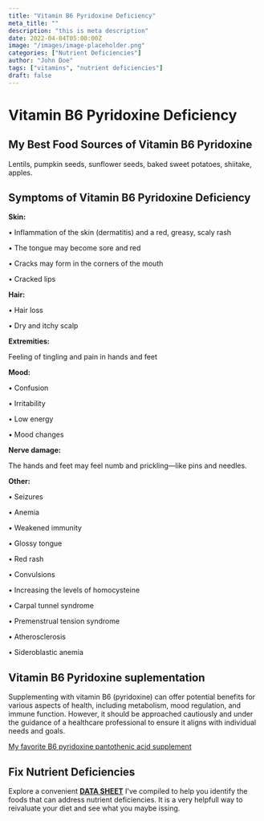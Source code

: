 ```yaml
---
title: "Vitamin B6 Pyridoxine Deficiency"
meta_title: ""
description: "this is meta description"
date: 2022-04-04T05:00:00Z
image: "/images/image-placeholder.png"
categories: ["Nutrient Deficiencies"]
author: "John Doe"
tags: ["vitamins", "nutrient deficiencies"]
draft: false
---
```

<h1>Vitamin B6 Pyridoxine Deficiency</h1>
            <h2>My Best Food Sources of Vitamin B6 Pyridoxine</h2>
          <p>
           Lentils, pumpkin seeds, sunflower seeds, baked sweet potatoes, shiitake, apples.
</p>
<h2>Symptoms of Vitamin B6 Pyridoxine Deficiency</h2>
<p><b>Skin:</b></p>
<p>&bull; Inflammation of the skin (dermatitis) and a red, greasy, scaly rash</p>
<p>&bull; The tongue may become sore and red</p>
 <p>&bull; Cracks may form in the corners of the mouth</p>
 <p>&bull; Cracked lips</p>
<p><b>Hair:</b></p><p>&bull; Hair loss</p>
 <p>&bull; Dry and itchy scalp</p>
 <p><b>Extremities:</b></p><p>Feeling of tingling and pain in hands and feet</p>
 <p><b>Mood:</b></p>
  <p>&bull; Confusion</p>
  <p>&bull; Irritability</p>
  <p>&bull; Low energy</p>
  <p>&bull; Mood changes</p>
 <p><b>Nerve damage:</b></p><p>The hands and feet may feel numb and prickling—like pins and needles.</p>
<p><b>Other:</b></p>
<p>&bull;  Seizures</p>
 <p>&bull;  Anemia</p>
 <p>&bull;  Weakened immunity</p>
 <p>&bull;  Glossy tongue</p>
 <p>&bull;  Red rash</p>
 <p>&bull;  Convulsions</p>
 <p>&bull;  Increasing the levels of homocysteine</p>
 <p>&bull;  Carpal tunnel syndrome</p>
 <p>&bull;  Premenstrual tension syndrome</p>
 <p>&bull;  Atherosclerosis</p>
 <p>&bull;  Sideroblastic anemia
</p>
<h2>Vitamin B6 Pyridoxine suplementation</h2>
  <p>Supplementing with vitamin B6 (pyridoxine) can offer potential benefits for various aspects of health, including metabolism, mood regulation, and immune function. However, it should be approached cautiously and under the guidance of a healthcare professional to ensure it aligns with individual needs and goals.</p>
 <p><a target="_blank" href="https://www.amazon.com/Organic-Vitamin-Complex-Liquid-Absorption/dp/B08221NY2L/ref=sr_1_5?crid=6HHLNQZP0MTM&amp;keywords=b+complex+supplement+dropper&amp;qid=1695565572&amp;sprefix=b+complex+suplement+dropper%252Caps%252C124&amp;sr=8-5&_encoding=UTF8&tag=irinawink-20&linkCode=ur2&linkId=61b160aed187f794c7c6b0803103feaa&camp=1789&creative=9325">My favorite B6 pyridoxine pantothenic acid supplement</a></p>
<h2>Fix Nutrient Deficiencies</h2><p>Explore a convenient <a title="fix nutritional deficiencies with a data sheet" href="../nutrients-in-healthy-foods.html"  target="_blank"><b>DATA SHEET</b></a> I've compiled to help you identify the foods that can address nutrient deficiencies. It is a very helpfull way to reivaluate your diet and see what you maybe issing.</p>